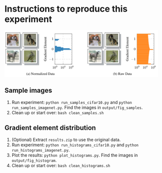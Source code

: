 # Instructions to reproduce this experiment

![Debugging data pre-processing](output/exp06.png)

## Sample images

1. Run experiment: `python run_samples_cifar10.py` and `python run_samples_imagenet.py`. Find the images in `output/fig_samples`.
2. Clean up or start over: `bash clean_samples.sh`

## Gradient element distribution

1. (Optional) Extract `results.zip` to use the original data.
2. Run experiment: `python run_histograms_cifar10.py` and `python run_histograms_imagenet.py`.
3. Plot the results: `python plot_histograms.py`. Find the images in `output/fig_histogram`.
4. Clean up or start over: `bash clean_histograms.sh`
